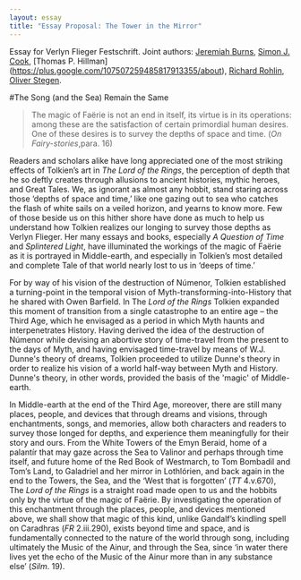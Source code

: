 ```yaml
---
layout: essay
title: "Essay Proposal: The Tower in the Mirror"
---
```

Essay for Verlyn Flieger Festschrift. Joint authors: [Jeremiah Burns](https://plus.google.com/+JeremiahBurns/about), [Simon J. Cook](https://plus.google.com/+simoncook/about), [Thomas P. Hillman] (https://plus.google.com/107507259485817913355/about), [Richard Rohlin](https://plus.google.com/+RichardRohlin/about), [Oliver Stegen](https://plus.google.com/+OliverStegen/about).

#The Song (and the Sea) Remain the Same

>The magic of Faërie is not an end in itself, its virtue is in its operations: among these are the satisfaction of certain primordial human desires. One of these desires is to survey the depths of space and time. (*On Fairy-stories*,para. 16)

Readers and scholars alike have long appreciated one of the most striking effects of Tolkien’s art in *The Lord of the Rings*, the perception of depth that he so deftly creates through allusions to ancient histories, mythic heroes, and Great Tales.  We, as ignorant as almost any hobbit, stand staring across those ‘depths of space and time,’ like one gazing out to sea who catches the flash of white sails on a veiled horizon, and yearns to know more.  Few of those beside us on this hither shore have done as much to help us understand how Tolkien realizes our longing to survey those depths as Verlyn Flieger.  Her many essays and books, especially *A Question of Time* and *Splintered Light*, have illuminated the workings of the magic of Faërie as it is portrayed in Middle-earth, and especially in Tolkien’s most detailed and complete Tale of that world nearly lost to us in ‘deeps of time.’

For by way of his vision of the destruction of Númenor, Tolkien established a turning-point in the temporal vision of Myth-transforming-into-History that he shared with Owen Barfield.  In The *Lord of the Rings* Tolkien expanded this moment of transition from a single catastrophe to an entire age – the Third Age, which he envisaged as a period in which Myth haunts and interpenetrates History.  Having derived the idea of the destruction of Númenor while devising an abortive story of time-travel from the present to the days of Myth, and having envisaged time-travel by means of W.J. Dunne's theory of dreams, Tolkien proceeded to utilize Dunne's theory in order to realize his vision of a world half-way between Myth and History.  Dunne's theory, in other words, provided the basis of the 'magic' of Middle-earth.

In Middle-earth at the end of the Third Age, moreover, there are still many places, people, and devices that through dreams and visions, through enchantments, songs, and memories, allow both characters and readers to survey those longed for depths, and experience them meaningfully for their story and ours.  From the White Towers of the Emyn Beraid, home of a palantír that may gaze across the Sea to Valinor and perhaps through time itself, and future home of the Red Book of Westmarch, to Tom Bombadil and Tom’s Land, to Galadriel and her mirror in Lothlórien, and back again in the end to the Towers, the Sea, and the ‘West that is forgotten’ (*TT* 4.v.670), The *Lord of the Rings* is a straight road made open to us and the hobbits only by the virtue of the magic of Faërie.  By investigating the operation of this enchantment through the places, people, and devices mentioned above, we shall show that magic of this kind, unlike Gandalf’s kindling spell on Caradhras (*FR* 2.iii.290), exists beyond time and space, and is fundamentally connected to the nature of the world through song, including ultimately the Music of the Ainur, and through the Sea, since ‘in water there lives yet the echo of the Music of the Ainur more than in any substance else’ (*Silm*. 19). 

